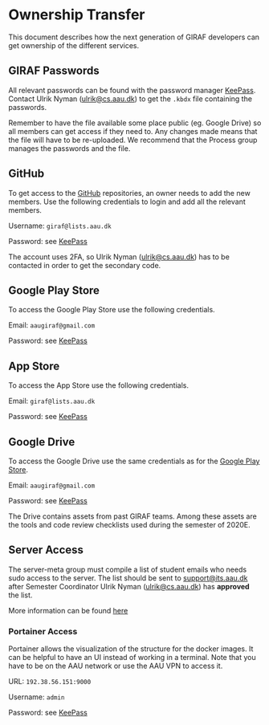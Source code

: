 # Ownership Transfer

This document describes how the next generation of GIRAF developers can get
ownership of the different services.

## GIRAF Passwords

All relevant passwords can be found with the password manager [KeePass](https://keepass.info/).
Contact Ulrik Nyman ([ulrik@cs.aau.dk](mailto:ulrik@cs.aau.dk)) to get the `.kbdx` file containing the passwords. 

Remember to have the file available some place public (eg. Google Drive) so all members
can get access if they need to. 
Any changes made means that the file will have to be re-uploaded. 
We recommend that the Process group manages the passwords and the file.

## GitHub

To get access to the [GitHub](https://github.com/aau-giraf) repositories, an
owner needs to add the new members. 
Use the following credentials to login and add all the relevant members.

Username: `giraf@lists.aau.dk`

Password: see [KeePass](#giraf-passwords)

The account uses 2FA, so Ulrik Nyman ([ulrik@cs.aau.dk](mailto:ulrik@cs.aau.dk))
has to be contacted in order to get the secondary code.

## Google Play Store

To access the Google Play Store use the following credentials.

Email: `aaugiraf@gmail.com`

Password: see [KeePass](#giraf-passwords)

## App Store

To access the App Store use the following credentials.

Email: `giraf@lists.aau.dk`

Password: see [KeePass](#giraf-passwords)

## Google Drive

To access the Google Drive use the same credentials as for the [Google Play Store](#google-play-store).

Email: `aaugiraf@gmail.com`

Password: see [KeePass](#giraf-passwords)

The Drive contains assets from past GIRAF teams. 
Among these assets are the tools and code review checklists used during the semester of 2020E.

## Server Access

The server-meta group must compile a list of student emails who needs sudo access
to the server. 
The list should be sent to [support@its.aau.dk](mailto:support.its.aau.dk) after
Semester Coordinator Ulrik Nyman ([ulrik@cs.aau.dk](mailto:ulrik@cs.aau.dk)) has
**approved** the list. 

More information can be found [here](../Development/Server/ServerOwnership.md#ownership-transfer)

### Portainer Access

Portainer allows the visualization of the structure for the docker images. 
It can be helpful to have an UI instead of working in a terminal. 
Note that you have to be on the AAU network or use the AAU VPN to access it.

URL: `192.38.56.151:9000`

Username: `admin`

Password: see [KeePass](#giraf-passwords)